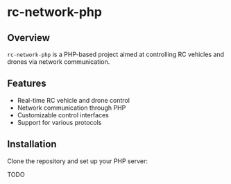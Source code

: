 # rc-network-php

## Overview
`rc-network-php` is a PHP-based project aimed at controlling RC vehicles and drones via network communication.

## Features
- Real-time RC vehicle and drone control
- Network communication through PHP
- Customizable control interfaces
- Support for various protocols

## Installation
Clone the repository and set up your PHP server:

TODO
